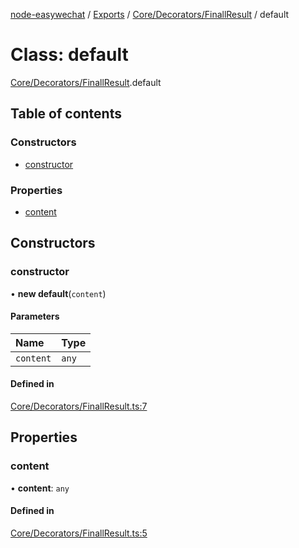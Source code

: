 [node-easywechat](../README.md) / [Exports](../modules.md) / [Core/Decorators/FinallResult](../modules/Core_Decorators_FinallResult.md) / default

# Class: default

[Core/Decorators/FinallResult](../modules/Core_Decorators_FinallResult.md).default

## Table of contents

### Constructors

- [constructor](Core_Decorators_FinallResult.default.md#constructor)

### Properties

- [content](Core_Decorators_FinallResult.default.md#content)

## Constructors

### constructor

• **new default**(`content`)

#### Parameters

| Name | Type |
| :------ | :------ |
| `content` | `any` |

#### Defined in

[Core/Decorators/FinallResult.ts:7](https://github.com/hpyer/node-easywechat/blob/3eacadb/src/Core/Decorators/FinallResult.ts#L7)

## Properties

### content

• **content**: `any`

#### Defined in

[Core/Decorators/FinallResult.ts:5](https://github.com/hpyer/node-easywechat/blob/3eacadb/src/Core/Decorators/FinallResult.ts#L5)
